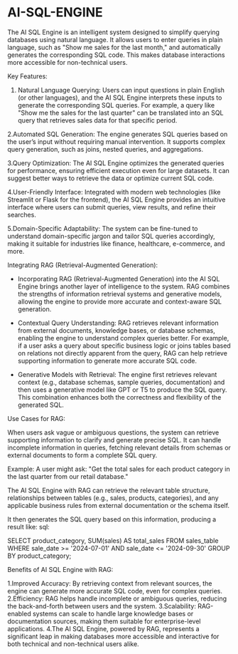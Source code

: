# AI-SQL-ENGINE
The AI SQL Engine is an intelligent system designed to simplify querying databases using natural language. It allows users to enter queries in plain language, such as "Show me sales for the last month," and automatically generates the corresponding SQL code. This makes database interactions more accessible for non-technical users.

Key Features:
1. Natural Language Querying: Users can input questions in plain English (or other languages), and the AI SQL Engine interprets these inputs to generate the corresponding SQL queries. For example, a query like "Show me the sales for the last quarter" can be translated into an SQL query that retrieves sales data for that specific period.

2.Automated SQL Generation: The engine generates SQL queries based on the user’s input without requiring manual intervention. It supports complex query generation, such as joins, nested queries, and aggregations.

3.Query Optimization: The AI SQL Engine optimizes the generated queries for performance, ensuring efficient execution even for large datasets. It can suggest better ways to retrieve the data or optimize current SQL code.

4.User-Friendly Interface: Integrated with modern web technologies (like Streamlit or Flask for the frontend), the AI SQL Engine provides an intuitive interface where users can submit queries, view results, and refine their searches.

5.Domain-Specific Adaptability: The system can be fine-tuned to understand domain-specific jargon and tailor SQL queries accordingly, making it suitable for industries like finance, healthcare, e-commerce, and more.

Integrating RAG (Retrieval-Augmented Generation):

* Incorporating RAG (Retrieval-Augmented Generation) into the AI SQL Engine brings another layer of intelligence to the system. RAG combines the strengths of information retrieval systems and generative models, allowing the engine to provide more accurate and context-aware SQL generation.

* Contextual Query Understanding: RAG retrieves relevant information from external documents, knowledge bases, or database schemas, enabling the engine to understand complex queries better. For example, if a user asks a query about specific business logic or joins tables based on relations not directly apparent from the query, RAG can help retrieve supporting information to generate more accurate SQL code.

* Generative Models with Retrieval: The engine first retrieves relevant context (e.g., database schemas, sample queries, documentation) and then uses a generative model like GPT or T5 to produce the SQL query. This combination enhances both the correctness and flexibility of the generated SQL.

Use Cases for RAG:

When users ask vague or ambiguous questions, the system can retrieve supporting information to clarify and generate precise SQL.
It can handle incomplete information in queries, fetching relevant details from schemas or external documents to form a complete SQL query.

Example:
A user might ask: "Get the total sales for each product category in the last quarter from our retail database."

The AI SQL Engine with RAG can retrieve the relevant table structure, relationships between tables (e.g., sales, products, categories), and any applicable business rules from external documentation or the schema itself.

It then generates the SQL query based on this information, producing a result like:
sql:

SELECT product_category, SUM(sales) AS total_sales
FROM sales_table
WHERE sale_date >= '2024-07-01' AND sale_date <= '2024-09-30'
GROUP BY product_category;

Benefits of AI SQL Engine with RAG:

1.Improved Accuracy: By retrieving context from relevant sources, the engine can generate more accurate SQL code, even for complex queries.
2.Efficiency: RAG helps handle incomplete or ambiguous queries, reducing the back-and-forth between users and the system.
3.Scalability: RAG-enabled systems can scale to handle large knowledge bases or documentation sources, making them suitable for enterprise-level applications.
4.The AI SQL Engine, powered by RAG, represents a significant leap in making databases more accessible and interactive for both technical and non-technical users alike.
